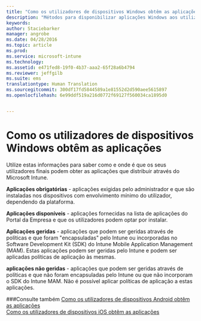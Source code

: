 ```yaml
---
title: "Como os utilizadores de dispositivos Windows obtêm as aplicações | Microsoft Intune"
description: "Métodos para disponibilizar aplicações Windows aos utilizadores finais"
keywords: 
author: Staciebarker
manager: angrobe
ms.date: 04/28/2016
ms.topic: article
ms.prod: 
ms.service: microsoft-intune
ms.technology: 
ms.assetid: e471fed8-19f0-4b37-aaa2-65f28a6b4794
ms.reviewer: jeffgilb
ms.suite: ems
translationtype: Human Translation
ms.sourcegitcommit: 300df17fd5844589a1e81552d2d590aee5615897
ms.openlocfilehash: 6e99ddf519a216d0772f69127f560034ca1895d0


---
```



# Como os utilizadores de dispositivos Windows obtêm as aplicações

Utilize estas informações para saber como e onde é que os seus utilizadores finais podem obter as aplicações que distribuir através do Microsoft Intune.

**Aplicações obrigatórias** - aplicações exigidas pelo administrador e que são instaladas nos dispositivos com envolvimento mínimo do utilizador, dependendo da plataforma.

**Aplicações disponíveis** - aplicações fornecidas na lista de aplicações do Portal da Empresa e que os utilizadores podem optar por instalar.

**Aplicações geridas** - aplicações que podem ser geridas através de políticas e que foram "encapsuladas" pelo Intune ou incorporadas no Software Development Kit (SDK) do Intune Mobile Application Management (MAM). Estas aplicações podem ser geridas pelo Intune e podem ser aplicadas políticas de aplicação às mesmas.

**aplicações não geridas** - aplicações que podem ser geridas através de políticas e que não foram encapsuladas pelo Intune ou que não incorporam o SDK do Intune MAM. Não é possível aplicar políticas de aplicação a estas aplicações.

###Consulte também
[Como os utilizadores de dispositivos Android obtêm as aplicações](how-your-android-users-get-their-apps.md)</br>
[Como os utilizadores de dispositivos iOS obtêm as aplicações](how-your-ios-users-get-their-apps.md)



<!--HONumber=Jul16_HO4-->



